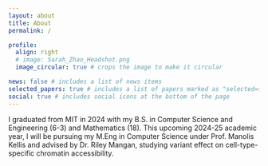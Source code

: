 ```yaml
---
layout: about
title: About
permalink: /

profile:
  align: right
  # image: Sarah_Zhao_Headshot.png
  image_circular: true # crops the image to make it circular

news: false # includes a list of news items
selected_papers: true # includes a list of papers marked as "selected={true}"
social: true # includes social icons at the bottom of the page
---
```


I graduated from MIT in 2024 with my B.S. in Computer Science and Engineering (6-3) and Mathematics (18). This upcoming 2024-25 academic year, I will be pursuing my M.Eng in Computer Science under Prof. Manolis Kellis and advised by Dr. Riley Mangan, studying variant effect on cell-type-specific chromatin accessibility.
